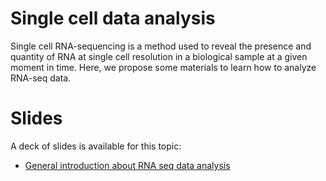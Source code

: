 Single cell data analysis
======================

Single cell RNA-sequencing is a method used to reveal the presence and quantity of RNA at single cell resolution in a biological sample at a given moment in time. Here, we propose some materials to learn how to analyze RNA-seq data.

# Slides

A deck of slides is available for this topic:

- [General introduction about RNA seq data analysis]({{site.url}}/topics/single-cell/scrna-intro/slides.html)
